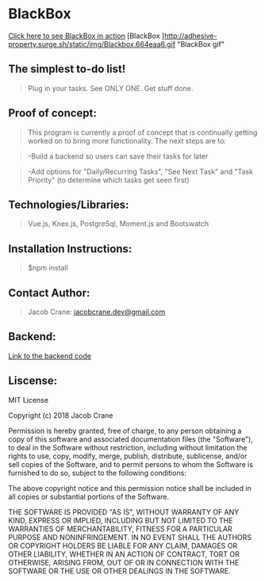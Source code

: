 # BlackBox
[Click here to see BlackBox in action](http://black-box-app.surge.sh/#/)
[BlackBox ]http://adhesive-property.surge.sh/static/img/Blackbox.664eaa6.gif "BlackBox gif"

## The simplest to-do list!
>Plug in your tasks.
>See ONLY ONE.
>Get stuff done.

## Proof of concept:
>This program is currently a proof of concept that is continually getting worked on to bring more functionality.
>The next steps are to:

>-Build a backend so users can save their tasks for later

>-Add options for "Daily/Recurring Tasks", "See Next Task" and "Task Priority" (to determine which tasks get seen first)

## Technologies/Libraries:
>Vue.js, Knex.js, PostgreSql, Moment.js and Bootswatch

## Installation Instructions:
>$npm install

## Contact Author:
>Jacob Crane: jacobcrane.dev@gmail.com

## Backend:
[Link to the backend code](https://github.com/craneswalker/blackbox_backend)

## Liscense: 

MIT License

Copyright (c) 2018 Jacob Crane

Permission is hereby granted, free of charge, to any person obtaining a copy
of this software and associated documentation files (the "Software"), to deal
in the Software without restriction, including without limitation the rights
to use, copy, modify, merge, publish, distribute, sublicense, and/or sell
copies of the Software, and to permit persons to whom the Software is
furnished to do so, subject to the following conditions:

The above copyright notice and this permission notice shall be included in all
copies or substantial portions of the Software.

THE SOFTWARE IS PROVIDED "AS IS", WITHOUT WARRANTY OF ANY KIND, EXPRESS OR
IMPLIED, INCLUDING BUT NOT LIMITED TO THE WARRANTIES OF MERCHANTABILITY,
FITNESS FOR A PARTICULAR PURPOSE AND NONINFRINGEMENT. IN NO EVENT SHALL THE
AUTHORS OR COPYRIGHT HOLDERS BE LIABLE FOR ANY CLAIM, DAMAGES OR OTHER
LIABILITY, WHETHER IN AN ACTION OF CONTRACT, TORT OR OTHERWISE, ARISING FROM,
OUT OF OR IN CONNECTION WITH THE SOFTWARE OR THE USE OR OTHER DEALINGS IN THE
SOFTWARE.



